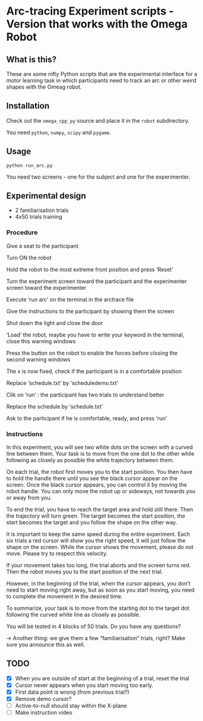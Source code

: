 # Arc-tracing Experiment scripts - Version that works with the Omega Robot


## What is this?
These are some nifty Python scripts that are the experimental interface for a motor learning task in which participants need to track an arc or other weird shapes with the Omeag robot.


## Installation
Check out the `omega_cpp_py` source and place it in the `robot` subdirectory.

You need `python`, `numpy`, `scipy` and `pygame`.


## Usage

```
python run_arc.py
```

You need two screens - one for the subject and one for the experimenter.


## Experimental design

* 2 familiarisation trials
* 4x50 trials training



### Procedure

Give a seat to the participant

Turn ON the robot

Hold the robot to the most extreme front position and press ‘Reset’

Turn the experiment screen toward the participant and the experimenter screen toward the experimenter

Execute ‘run arc’ on the terminal in the arctrace file

Give the instructions to the participant by showing them the screen

Shut down the light and close the door

‘Load’ the robot, maybe you have to write your keyword in the terminal, close this warning windows

Press the button on the robot to enable the forces before closing the second warning windows

The x is now fixed, check if the participant is in a comfortable position

Replace ‘schedule.txt’ by ‘scheduledemo.txt’

Clik on ‘run’ : the participant has two trials to understand better

Replace the schedule by ‘schedule.txt’

Ask to the participant if he is comfortable, ready, and press ‘run’



### Instructions

In this experiment, you will see two white dots on the screen with a curved line between them. Your task is to move from the one dot to the other while following as closely as possible the white trajectory between them.

On each trial, the robot first moves you to the start position. You then have to hold the handle there until you see the black cursor appear on the screen. Once the black cursor appears, you can control it by moving the robot handle.
You can only move the robot up or sideways, not towards you or away from you.

To end the trial, you have to reach the target area and hold still there. Then the trajectory will turn green.
The target becomes the start position, the start becomes the target  and you follow the shape on the other way.

It is important to keep the same speed during the entire experiment. Each six trials a red cursor will show you the right speed, it will just follow the shape on the screen. While the cursor shows the movement, please do not move. Please try to respect this velocity.

If your movement takes too long, the trial aborts and the screen turns red. Then the robot moves you to the start position of the next trial.

However, in the beginning of the trial, when the cursor appears, you don’t need to start moving right away, but as soon as you start moving, you need to complete the movement in the desired time.

To summarize, your task is to move from the starting dot to the target dot following the curved white line as closely as possible.

You will be tested in 4 blocks of 50 trials.
Do you have any questions?


→ Another thing: we give them a few “familiarisation” trials, right? Make sure you announce this as well.





## TODO

- [x] When you are outside of start at the beginning of a trial, reset the trial
- [x] Cursor never appears when you start moving too early.
- [x] First data point is wrong (from previous trial?)
- [x] Remove demo cursor?
- [ ] Active-to-null should stay within the X-plane
- [ ] Make instruction video
